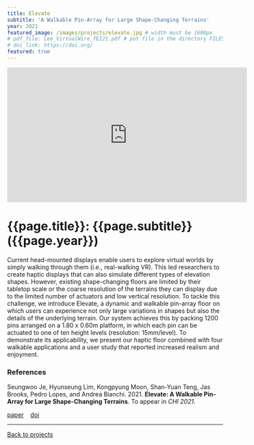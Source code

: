 ```yaml
---
title: Elevate
subtitle: 'A Walkable Pin-Array for Large Shape-Changing Terrains'
year: 2021
featured_image: /images/projects/elevate.jpg # width must be 1600px
# pdf_file: Lee_VirtualWire_TEI21.pdf # put file in the directory FILESii
# doi_link: https://doi.org/
featured: true
---
```


<iframe width="560" height="315" src="https://www.youtube.com/embed/sAS6GHKhCjY" frameborder="0" allow="accelerometer; autoplay; clipboard-write; encrypted-media; gyroscope; picture-in-picture" allowfullscreen></iframe>

<!-- DO NOT CHANGE MANUALLY -->

# {{page.title}}: {{page.subtitle}} ({{page.year}})

Current head-mounted displays enable users to explore virtual worlds by simply walking through them (i.e., real-walking VR). This led researchers to create haptic displays that can also simulate different types of elevation shapes. However, existing shape-changing floors are limited by their tabletop scale or the coarse resolution of the terrains they can display due to the limited number of actuators and low vertical resolution. To tackle this challenge, we introduce Elevate, a dynamic and walkable pin-array floor on which users can experience not only large variations in shapes but also the details of the underlying terrain. Our system achieves this by packing 1200 pins arranged on a 1.80 x 0.60m platform, in which each pin can be actuated to one of ten height levels (resolution: 15mm/level). To demonstrate its applicability, we present our haptic floor combined with four walkable applications and a user study that reported increased realism and enjoyment.  

### References

Seungwoo Je, Hyunseung Lim, Kongpyung Moon, Shan-Yuan Teng, Jas Brooks, Pedro Lopes, and Andrea Bianchi. 2021. **Elevate: A Walkable Pin-Array for Large Shape-Changing Terrains**. To appear in _CHI 2021_.


<!-- DO NOT CHANGE MANUALLY -->

<a href="{{ site.url }}/files/{{ page.year }}/{{ page.pdf_file }}" target="_blank">paper</a>&nbsp;&nbsp;&nbsp;
<a href="{{ page.doi_link }}" target="_blank">doi</a>

---

<a href="/index.html" class="button button--large">Back to projects</a>

